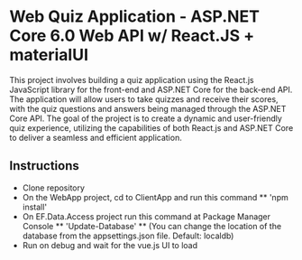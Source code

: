 # Web Quiz Application - ASP.NET Core 6.0 Web API w/ React.JS + materialUI

This project involves building a quiz application using the React.js JavaScript library for the front-end and ASP.NET Core for the back-end API. The application will allow users to take quizzes and receive their scores, with the quiz questions and answers being managed through the ASP.NET Core API. The goal of the project is to create a dynamic and user-friendly quiz experience, utilizing the capabilities of both React.js and ASP.NET Core to deliver a seamless and efficient application.

## Instructions
* Clone repository
* On the WebApp project, cd to ClientApp and run this command 
  ** 'npm install'
* On EF.Data.Access project run this command at Package Manager Console
  ** 'Update-Database'
  ** (You can change the location of the database from the appsettings.json file. Default: localdb)
* Run on debug and wait for the vue.js UI to load
